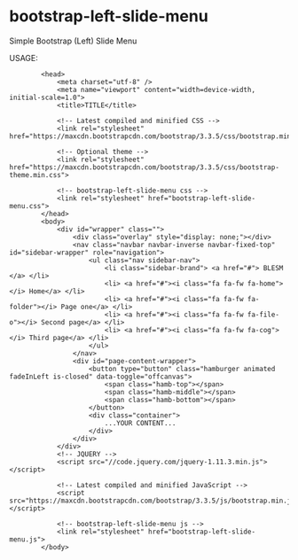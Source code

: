 # bootstrap-left-slide-menu
Simple Bootstrap (Left) Slide Menu

USAGE:

            <head>
                <meta charset="utf-8" />
                <meta name="viewport" content="width=device-width, initial-scale=1.0">
                <title>TITLE</title>
                
                <!-- Latest compiled and minified CSS -->
                <link rel="stylesheet" href="https://maxcdn.bootstrapcdn.com/bootstrap/3.3.5/css/bootstrap.min.css">
            
                <!-- Optional theme -->
                <link rel="stylesheet" href="https://maxcdn.bootstrapcdn.com/bootstrap/3.3.5/css/bootstrap-theme.min.css">
                
                <!-- bootstrap-left-slide-menu css -->
                <link rel="stylesheet" href="bootstrap-left-slide-menu.css">
            </head>
            <body>
                <div id="wrapper" class="">
                    <div class="overlay" style="display: none;"></div>
                    <nav class="navbar navbar-inverse navbar-fixed-top" id="sidebar-wrapper" role="navigation">
                        <ul class="nav sidebar-nav">
                            <li class="sidebar-brand"> <a href="#"> BLESM </a> </li>
                            <li> <a href="#"><i class="fa fa-fw fa-home"></i> Home</a> </li>
                            <li> <a href="#"><i class="fa fa-fw fa-folder"></i> Page one</a> </li>
                            <li> <a href="#"><i class="fa fa-fw fa-file-o"></i> Second page</a> </li>
                            <li> <a href="#"><i class="fa fa-fw fa-cog"></i> Third page</a> </li>
                        </ul>
                    </nav>
                    <div id="page-content-wrapper">
                        <button type="button" class="hamburger animated fadeInLeft is-closed" data-toggle="offcanvas">
                            <span class="hamb-top"></span>
                            <span class="hamb-middle"></span>
                            <span class="hamb-bottom"></span>
                        </button>
                        <div class="container">
                            ...YOUR CONTENT...
                        </div>
                    </div>
                </div>
                <!-- JQUERY -->
                <script src="//code.jquery.com/jquery-1.11.3.min.js"></script>
                
                <!-- Latest compiled and minified JavaScript -->
                <script src="https://maxcdn.bootstrapcdn.com/bootstrap/3.3.5/js/bootstrap.min.js"></script>
                
                <!-- bootstrap-left-slide-menu js -->
                <link rel="stylesheet" href="bootstrap-left-slide-menu.js">
            </body>
